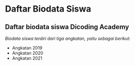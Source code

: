 Daftar Biodata Siswa
==
Daftar biodata siswa Dicoding Academy
--
*Biodata siswa terdiri dari tiga angkatan, yaitu sebagai berikut:*
- Angkatan 2019
- Angkatan 2020
- Angkatan 2021
